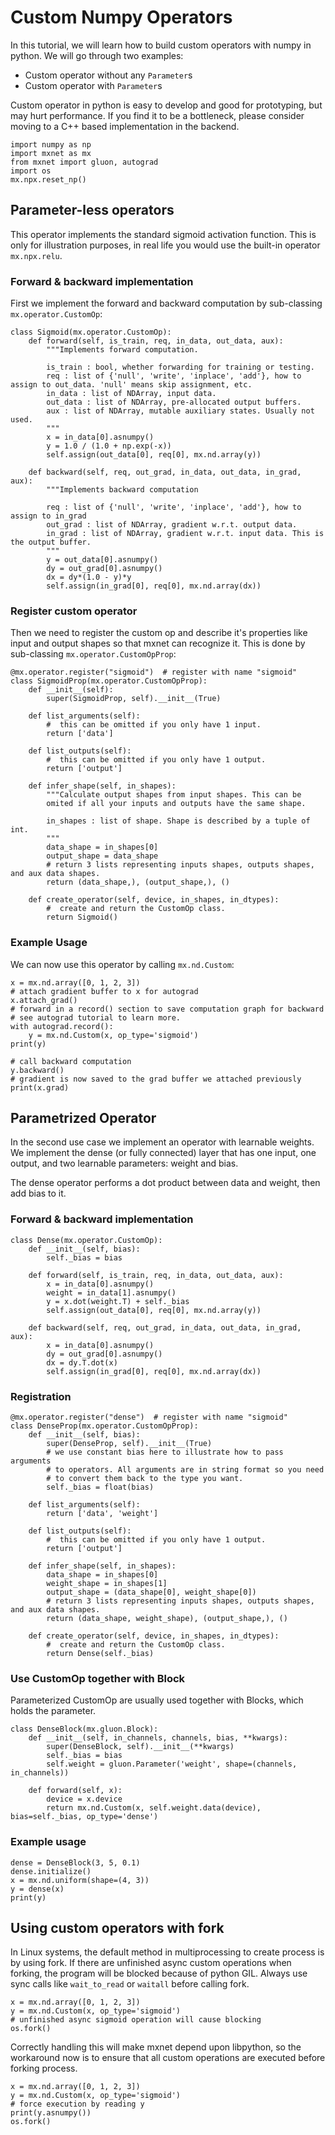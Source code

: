 <!--- Licensed to the Apache Software Foundation (ASF) under one -->
<!--- or more contributor license agreements.  See the NOTICE file -->
<!--- distributed with this work for additional information -->
<!--- regarding copyright ownership.  The ASF licenses this file -->
<!--- to you under the Apache License, Version 2.0 (the -->
<!--- "License"); you may not use this file except in compliance -->
<!--- with the License.  You may obtain a copy of the License at -->

<!---   http://www.apache.org/licenses/LICENSE-2.0 -->

<!--- Unless required by applicable law or agreed to in writing, -->
<!--- software distributed under the License is distributed on an -->
<!--- "AS IS" BASIS, WITHOUT WARRANTIES OR CONDITIONS OF ANY -->
<!--- KIND, either express or implied.  See the License for the -->
<!--- specific language governing permissions and limitations -->
<!--- under the License. -->


# Custom Numpy Operators

In this tutorial, we will learn how to build custom operators with numpy in python. We will go through two examples:
- Custom operator without any `Parameter`s
- Custom operator with `Parameter`s

Custom operator in python is easy to develop and good for prototyping, but may hurt performance. If you find it to be a bottleneck, please consider moving to a C++ based implementation in the backend.



```{.python .input}
import numpy as np
import mxnet as mx
from mxnet import gluon, autograd
import os
mx.npx.reset_np()
```

## Parameter-less operators

This operator implements the standard sigmoid activation function. This is only for illustration purposes, in real life you would use the built-in operator `mx.npx.relu`.

### Forward & backward implementation

First we implement the forward and backward computation by sub-classing `mx.operator.CustomOp`:


```{.python .input}
class Sigmoid(mx.operator.CustomOp):
    def forward(self, is_train, req, in_data, out_data, aux):
        """Implements forward computation.

        is_train : bool, whether forwarding for training or testing.
        req : list of {'null', 'write', 'inplace', 'add'}, how to assign to out_data. 'null' means skip assignment, etc.
        in_data : list of NDArray, input data.
        out_data : list of NDArray, pre-allocated output buffers.
        aux : list of NDArray, mutable auxiliary states. Usually not used.
        """
        x = in_data[0].asnumpy()
        y = 1.0 / (1.0 + np.exp(-x))
        self.assign(out_data[0], req[0], mx.nd.array(y))

    def backward(self, req, out_grad, in_data, out_data, in_grad, aux):
        """Implements backward computation

        req : list of {'null', 'write', 'inplace', 'add'}, how to assign to in_grad
        out_grad : list of NDArray, gradient w.r.t. output data.
        in_grad : list of NDArray, gradient w.r.t. input data. This is the output buffer.
        """
        y = out_data[0].asnumpy()
        dy = out_grad[0].asnumpy()
        dx = dy*(1.0 - y)*y
        self.assign(in_grad[0], req[0], mx.nd.array(dx))
```

### Register custom operator

Then we need to register the custom op and describe it's properties like input and output shapes so that mxnet can recognize it. This is done by sub-classing `mx.operator.CustomOpProp`:


```{.python .input}
@mx.operator.register("sigmoid")  # register with name "sigmoid"
class SigmoidProp(mx.operator.CustomOpProp):
    def __init__(self):
        super(SigmoidProp, self).__init__(True)

    def list_arguments(self):
        #  this can be omitted if you only have 1 input.
        return ['data']

    def list_outputs(self):
        #  this can be omitted if you only have 1 output.
        return ['output']

    def infer_shape(self, in_shapes):
        """Calculate output shapes from input shapes. This can be
        omited if all your inputs and outputs have the same shape.

        in_shapes : list of shape. Shape is described by a tuple of int.
        """
        data_shape = in_shapes[0]
        output_shape = data_shape
        # return 3 lists representing inputs shapes, outputs shapes, and aux data shapes.
        return (data_shape,), (output_shape,), ()

    def create_operator(self, device, in_shapes, in_dtypes):
        #  create and return the CustomOp class.
        return Sigmoid()
```

### Example Usage

We can now use this operator by calling `mx.nd.Custom`:


```{.python .input}
x = mx.nd.array([0, 1, 2, 3])
# attach gradient buffer to x for autograd
x.attach_grad()
# forward in a record() section to save computation graph for backward
# see autograd tutorial to learn more.
with autograd.record():
    y = mx.nd.Custom(x, op_type='sigmoid')
print(y)
```

```{.python .input}
# call backward computation
y.backward()
# gradient is now saved to the grad buffer we attached previously
print(x.grad)
```

## Parametrized Operator

In the second use case we implement an operator with learnable weights. We implement the dense (or fully connected) layer that has one input, one output, and two learnable parameters: weight and bias.

The dense operator performs a dot product between data and weight, then add bias to it.

### Forward & backward implementation


```{.python .input}
class Dense(mx.operator.CustomOp):
    def __init__(self, bias):
        self._bias = bias

    def forward(self, is_train, req, in_data, out_data, aux):
        x = in_data[0].asnumpy()
        weight = in_data[1].asnumpy()
        y = x.dot(weight.T) + self._bias
        self.assign(out_data[0], req[0], mx.nd.array(y))

    def backward(self, req, out_grad, in_data, out_data, in_grad, aux):
        x = in_data[0].asnumpy()
        dy = out_grad[0].asnumpy()
        dx = dy.T.dot(x)
        self.assign(in_grad[0], req[0], mx.nd.array(dx))
```

### Registration


```{.python .input}
@mx.operator.register("dense")  # register with name "sigmoid"
class DenseProp(mx.operator.CustomOpProp):
    def __init__(self, bias):
        super(DenseProp, self).__init__(True)
        # we use constant bias here to illustrate how to pass arguments
        # to operators. All arguments are in string format so you need
        # to convert them back to the type you want.
        self._bias = float(bias)

    def list_arguments(self):
        return ['data', 'weight']

    def list_outputs(self):
        #  this can be omitted if you only have 1 output.
        return ['output']

    def infer_shape(self, in_shapes):
        data_shape = in_shapes[0]
        weight_shape = in_shapes[1]
        output_shape = (data_shape[0], weight_shape[0])
        # return 3 lists representing inputs shapes, outputs shapes, and aux data shapes.
        return (data_shape, weight_shape), (output_shape,), ()

    def create_operator(self, device, in_shapes, in_dtypes):
        #  create and return the CustomOp class.
        return Dense(self._bias)
```

### Use CustomOp together with Block

Parameterized CustomOp are usually used together with Blocks, which holds the parameter.


```{.python .input}
class DenseBlock(mx.gluon.Block):
    def __init__(self, in_channels, channels, bias, **kwargs):
        super(DenseBlock, self).__init__(**kwargs)
        self._bias = bias
        self.weight = gluon.Parameter('weight', shape=(channels, in_channels))

    def forward(self, x):
        device = x.device
        return mx.nd.Custom(x, self.weight.data(device), bias=self._bias, op_type='dense')
```

### Example usage


```{.python .input}
dense = DenseBlock(3, 5, 0.1)
dense.initialize()
x = mx.nd.uniform(shape=(4, 3))
y = dense(x)
print(y)
```

## Using custom operators with fork
In Linux systems, the default method in multiprocessing to create process is by using fork. If there are unfinished async custom operations when forking, the program will be blocked because of python GIL. Always use sync calls like `wait_to_read` or `waitall` before calling fork.

```{.python}
x = mx.nd.array([0, 1, 2, 3])
y = mx.nd.Custom(x, op_type='sigmoid')
# unfinished async sigmoid operation will cause blocking
os.fork()
```

Correctly handling this will make mxnet depend upon libpython, so the workaround now is to ensure that all custom operations are executed before forking process.

```{.python}
x = mx.nd.array([0, 1, 2, 3])
y = mx.nd.Custom(x, op_type='sigmoid')
# force execution by reading y
print(y.asnumpy())
os.fork()
```
